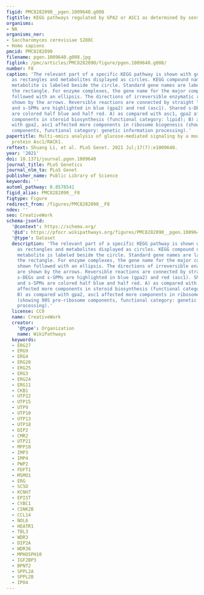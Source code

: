 ```yaml
---
figid: PMC8282090__pgen.1009640.g008
figtitle: KEGG pathways regulated by GPA2 or ASC1 as determined by sensitivity analysis
organisms:
- NA
organisms_ner:
- Saccharomyces cerevisiae S288C
- Homo sapiens
pmcid: PMC8282090
filename: pgen.1009640.g008.jpg
figlink: /pmc/articles/PMC8282090/figure/pgen.1009640.g008/
number: F8
caption: 'The relevant part of a specific KEGG pathway is shown with genes displayed
  as rectangles and metabolites displayed as circles. KEGG compound name for each
  metabolite is labeled beside the circle. Standard gene names are labeled inside
  the rectangle. For enzyme complexes, the gene name for the major component is shown
  followed with an ellipsis. The directions of irreversible enzymatic reactions are
  shown by the arrows. Reversible reactions are connected by straight lines. s-DEGs
  and s-SPMs are highlighted in blue (gpa2) and red (asc1). Shared s-DEGs and s-SPMs
  are colored half blue and half red. A) as compared with asc1, gpa2 affected more
  components in steroid biosynthesis (functional category: lipid); B) as compared
  with gpa2, asc1 affected more components in ribosome biogenesis (showing 90S pre-ribosome
  components, functional category: genetic information processing).'
papertitle: Multi-omics analysis of glucose-mediated signaling by a moonlighting Gβ
  protein Asc1/RACK1.
reftext: Shuang Li, et al. PLoS Genet. 2021 Jul;17(7):e1009640.
year: '2021'
doi: 10.1371/journal.pgen.1009640
journal_title: PLoS Genetics
journal_nlm_ta: PLoS Genet
publisher_name: Public Library of Science
keywords: ''
automl_pathway: 0.8578541
figid_alias: PMC8282090__F8
figtype: Figure
redirect_from: /figures/PMC8282090__F8
ndex: ''
seo: CreativeWork
schema-jsonld:
  '@context': https://schema.org/
  '@id': https://pfocr.wikipathways.org/figures/PMC8282090__pgen.1009640.g008.html
  '@type': Dataset
  description: 'The relevant part of a specific KEGG pathway is shown with genes displayed
    as rectangles and metabolites displayed as circles. KEGG compound name for each
    metabolite is labeled beside the circle. Standard gene names are labeled inside
    the rectangle. For enzyme complexes, the gene name for the major component is
    shown followed with an ellipsis. The directions of irreversible enzymatic reactions
    are shown by the arrows. Reversible reactions are connected by straight lines.
    s-DEGs and s-SPMs are highlighted in blue (gpa2) and red (asc1). Shared s-DEGs
    and s-SPMs are colored half blue and half red. A) as compared with asc1, gpa2
    affected more components in steroid biosynthesis (functional category: lipid);
    B) as compared with gpa2, asc1 affected more components in ribosome biogenesis
    (showing 90S pre-ribosome components, functional category: genetic information
    processing).'
  license: CC0
  name: CreativeWork
  creator:
    '@type': Organization
    name: WikiPathways
  keywords:
  - ERG27
  - ERG9
  - ERG4
  - ERG20
  - ERG25
  - ERG3
  - ERG24
  - ERG11
  - CKB1
  - UTP22
  - UTP15
  - UTP9
  - UTP10
  - UTP13
  - UTP18
  - DIP2
  - CMR2
  - UTP21
  - MPP10
  - IMP3
  - IMP4
  - PWP2
  - FDFT1
  - MSMO1
  - ERG
  - SC5D
  - KCNH7
  - EPIST
  - CYBC1
  - CSNK2B
  - CCL14
  - NOL6
  - HEATR1
  - TBL3
  - WDR3
  - DIP2A
  - WDR36
  - MPHOSPH10
  - IGF2BP3
  - BPNT2
  - SPPL2A
  - SPPL2B
  - IPO4
---
```

